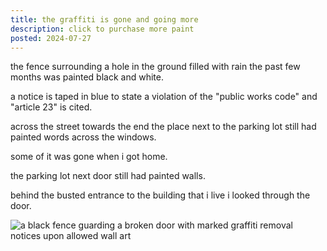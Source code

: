 ```yaml
---
title: the graffiti is gone and going more
description: click to purchase more paint
posted: 2024-07-27
---
```


the fence surrounding a hole in the ground filled with rain the past few months
was painted black and white.

a notice is taped in blue to state a violation of the "public works code" and
"article 23" is cited.

across the street towards the end the place next to the parking lot still had
painted words across the windows.

some of it was gone when i got home.

the parking lot next door still had painted walls.

behind the busted entrance to the building that i live i looked through the
door.

![a black fence guarding a broken door with marked graffiti removal notices upon allowed wall art](/blog/note/6a5c902d/graffiti.png "the revolution starts within said the fence")
